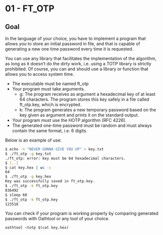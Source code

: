 # 01 - FT_OTP

## Goal

In the language of your choice, you have to implement a program that allows you to store
an initial password in file, and that is capable of generating a new one time password
every time it is requested.

You can use any library that facilitates the implementation of the algorithm, as long
as it doesn’t do the dirty work, i.e. using a TOTP library is strictly prohibited. Of
course, you can and should use a library or function that allows you to access system
time.

- The executable must be named ft_otp
- Your program must take arguments.
  - g: The program receives as argument a hexadecimal key of at least 64 characters. 
The program stores this key safely in a file called ft_otp.key, which
is encrypted.
  - k: The program generates a new temporary password based on the key given
as argument and prints it on the standard output.
- Your program must use the HOTP algorithm (RFC 4226).
- The generated one-time password must be random and must always contain the
same format, i.e. 6 digits.

Below is an example of use:

```bash
$ echo -n "NEVER GONNA GIVE YOU UP" > key.txt
$ ./ft_otp -g key.txt
./ft_otp: error: key must be 64 hexadecimal characters.
$ [..]
$ cat key.hex | wc -c
64
$ ./ft_otp -g key.hex
Key was successfully saved in ft_otp.key.
$ ./ft_otp -k ft_otp.key
836492
$ sleep 60
$ ./ft_otp -k ft_otp.key
123518
```

You can check if your program is working properly by comparing generated passwords
with Oathtool or any tool of your choice.

`oathtool –totp $(cat key.hex)`